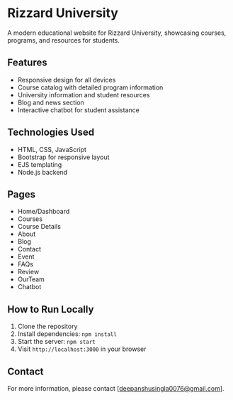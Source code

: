 # Rizzard University

A modern educational website for Rizzard University, showcasing courses, programs, and resources for students.

## Features

- Responsive design for all devices
- Course catalog with detailed program information
- University information and student resources
- Blog and news section
- Interactive chatbot for student assistance

## Technologies Used

- HTML, CSS, JavaScript
- Bootstrap for responsive layout
- EJS templating
- Node.js backend

## Pages

- Home/Dashboard
- Courses
- Course Details
- About
- Blog
- Contact
- Event
- FAQs
- Review
- OurTeam
- Chatbot

## How to Run Locally

1. Clone the repository
2. Install dependencies: `npm install`
3. Start the server: `npm start`
4. Visit `http://localhost:3000` in your browser

## Contact

For more information, please contact [deepanshusingla0076@gmail.com].
